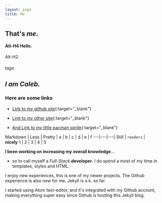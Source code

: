 ```yaml
---
layout: page
title: Me
---
```


## That's *me*.

#### Alt-H4 Hello.
Alt-H2


###### tags

## *I am Caleb.*

### Here are some links

* [Link to my github site](https://caleb542.github.com){:target="_blank"}

* [Link to my other site](http://calebhamilton.com){:target="_blank"}

* [And Link to my little pacman sprite](http://calebhamilton.com/pacman){:target="_blank"}


Markdown | Less | Pretty | a | b | c | d | e | f
---|---|---|
*Still* | `renders` | **nicely**
1 | 2 | 3 | 4 | 5


**I been working on increasing my overall knowledge**...

+ so to call myself a _Full-Stack_ **developer**. I do spend a most of my time in templates, styles and HTML.

I enjoy new experiences, this is one of my newer projects.  The Github experience is also new for me. Jekyll is o.k. so far.  

I started using Atom text-editor, and it's integrated with my Github account, making everything super easy since Github is hosting this Jekyll blog.
